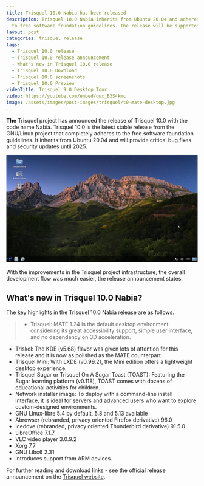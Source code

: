 ```yaml
---
title: Trisquel 10.0 Nabia has been released
description: Trisquel 10.0 Nabia inherits from Ubuntu 20.04 and adheres completely
  to free software foundation guidelines. The release will be supported until 2025
layout: post
categories: trisquel release
tags:
  - Trisquel 10.0 release
  - Trisquel 10.0 release announcement
  - What's new in Trisquel 10.0 release
  - Trisquel 10.0 Download
  - Trisquel 10.0 screenshots
  - Trisquel 10.0 Preview
videoTitle: Trisquel 9.0 Desktop Tour
video: https://youtube.com/embed/dwx_B3S4kmc
image: /assets/images/post-images/trisquel/t0-mate-desktop.jpg
---
```


**The** Trisquel project has announced the release of Trisquel 10.0 with the code name Nabia. Trisquel 10.0 is the latest stable release from the GNU/Linux project that completely adheres to the free software foundation guidelines. It inherits from Ubuntu 20.04 and will provide critical bug fixes and security updates until 2025.

![Trisquel 10.0 featured image](/assets/images/post-images/trisquel/t0-mate-desktop.jpg)

With the improvements in the Trisquel project infrastructure, the overall development flow was much easier, the release announcement states.

## What's new in Trisquel 10.0 Nabia?
The key highlights in the Trisquel 10.0 Nabia release are as follows.

> - Trisquel: MATE 1.24 is the default desktop environment considering its great accessibility support, simple user interface, and no dependency on 3D acceleration.
- Triskel: The KDE (v5.68) flavor was given lots of attention for this release and it is now as polished as the MATE counterpart.
- Trisquel Mini: With LXDE (v0.99.2), the Mini edition offers a lightweight desktop experience.
- Trisquel Sugar or Trisquel On A Sugar Toast (TOAST): Featuring the Sugar learning platform (v0.118), TOAST comes with dozens of educational activities for children.
- Network installer image: To deploy with a command-line install interface, it is ideal for servers and advanced users who want to explore custom-designed environments.
- GNU Linux-libre 5.4 by default, 5.8 and 5.13 available
- Abrowser (rebranded, privacy oriented Firefox derivative) 96.0
- Icedove (rebranded, privacy oriented Thunderbird derivative) 91.5.0
- LibreOffice 7.1.7
- VLC video player 3.0.9.2
- Xorg 7.7
- GNU Libc6 2.31
- Introduces support from ARM devices.

For further reading and download links - see the official release announcement on the [Trisquel website](https://trisquel.info/en/trisquel-10-nabia-release-announcement).
